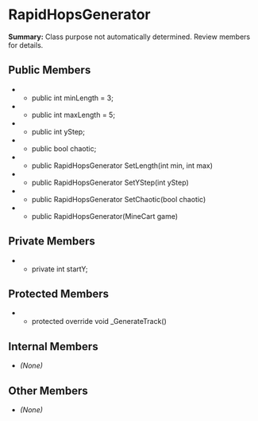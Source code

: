 # RapidHopsGenerator

**Summary:** Class purpose not automatically determined. Review members for details.

## Public Members
- - public int minLength = 3;
- - public int maxLength = 5;
- - public int yStep;
- - public bool chaotic;
- - public RapidHopsGenerator SetLength(int min, int max)
- - public RapidHopsGenerator SetYStep(int yStep)
- - public RapidHopsGenerator SetChaotic(bool chaotic)
- - public RapidHopsGenerator(MineCart game)

## Private Members
- - private int startY;

## Protected Members
- - protected override void _GenerateTrack()

## Internal Members
- *(None)*

## Other Members
- *(None)*
